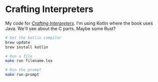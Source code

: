 # Crafting Interpreters
My code for [_Crafting Interpreters_](https://craftinginterpreters.com/). I'm using Kotlin where the book uses Java. We'll see about the C parts. Maybe some Rust?

```bash
# Get the kotlin compiler
brew update
brew install kotlin

# Run a file
make run filename.lox

# Run the prompt
make run-prompt
```